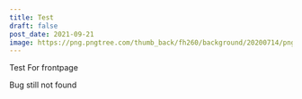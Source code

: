 ```yaml
---
title: Test
draft: false
post_date: 2021-09-21
image: https://png.pngtree.com/thumb_back/fh260/background/20200714/pngtree-modern-double-color-futuristic-neon-background-image_351866.jpg
---
```

Test For frontpage

Bug still not found